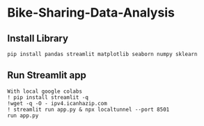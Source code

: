 # Bike-Sharing-Data-Analysis
## Install Library
```
pip install pandas streamlit matplotlib seaborn numpy sklearn
```
## Run Streamlit app
```
With local google colabs
! pip install streamlit -q
!wget -q -O - ipv4.icanhazip.com
! streamlit run app.py & npx localtunnel --port 8501
run app.py
```
